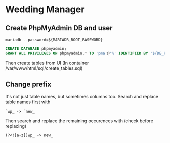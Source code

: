# Wedding Manager

## Create PhpMyAdmin DB and user

```shell
mariadb --password=${MARIADB_ROOT_PASSWORD}
```

```sql
CREATE DATABASE phpmyadmin;
GRANT ALL PRIVILEGES ON phpmyadmin.* TO 'pma'@'%' IDENTIFIED BY '${DB_PMA_PASSWORD}';
```

Then create tables from UI (In container /var/www/html/sql/create_tables.sql)

## Change prefix

It's not just table names, but sometimes columns too. Search and replace table 
names first with

```
`wp_ -> `new_
```

Then search and replace the remaining occurences with (check before replacing)

```
(?<![a-z])wp_ -> new_
```

